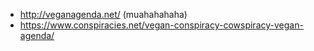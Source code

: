 * http://veganagenda.net/ (muahahahaha)
* https://www.conspiracies.net/vegan-conspiracy-cowspiracy-vegan-agenda/
